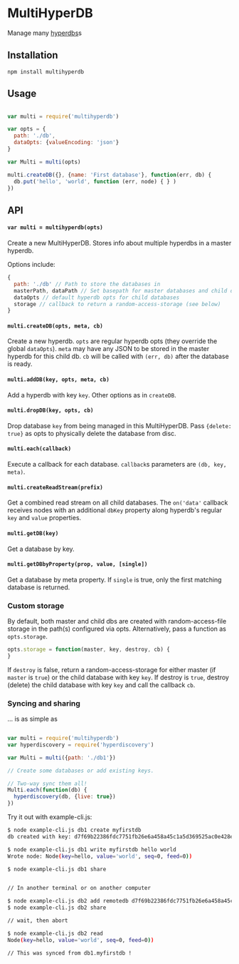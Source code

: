 # MultiHyperDB

Manage many [hyperdbs](https://github.com/mafintosh/hyperdb)s

## Installation

`npm install multihyperdb`

## Usage

```js

var multi = require('multihyperdb')

var opts = {
  path: './db',
  dataOpts: {valueEncoding: 'json'}
}

var Multi = multi(opts)

multi.createDB({}, {name: 'First database'}, function(err, db) {
  db.put('hello', 'world', function (err, node) { } )
})

```

## API

#### `var multi = multihyperdb(opts)`

Create a new MultiHyperDB. Stores info about multiple hyperdbs in a master hyperdb.

Options include:

```js
{
  path: './db' // Path to store the databases in
  masterPath, dataPath // Set basepath for master databases and child databases manually
  dataOpts // default hyperdb opts for child databases
  storage // callback to return a random-access-storage (see below)
}
```

#### `multi.createDB(opts, meta, cb)`

Create a new hyperdb. `opts` are regular hyperdb opts (they override the global `dataOpts`). `meta` may have any JSON to be stored in the master hyperdb for this child db. `cb` will be called with `(err, db)` after the database is ready.

#### `multi.addDB(key, opts, meta, cb)`

Add a hyperdb with key `key`. Other options as in `createDB`.

#### `multi.dropDB(key, opts, cb)`

Drop database `key` from being managed in this MultiHyperDB. Pass `{delete: true}` as opts to physically delete the database from disc.

#### `multi.each(callback)`

Execute a callback for each database. `callback`s parameters are `(db, key, meta)`.

#### `multi.createReadStream(prefix)`

Get a combined read stream on all child databases. The `on('data'` callback receives nodes with an additional `dbKey` property along hyperdb's regular `key` and `value` properties.

#### `multi.getDB(key)`

Get a database by key.

#### `multi.getDBbyProperty(prop, value, [single])`

Get a database by meta property. If `single` is true, only the first matching database is returned.

### Custom storage 

By default, both master and child dbs are created with random-access-file storage in the path(s) configured via opts. Alternatively, pass a function as `opts.storage`.

```js
opts.storage = function(master, key, destroy, cb) {
}
```
If `destroy` is false, return a random-access-storage for either master (if `master` is `true`) or the child database with key `key`. If destroy is `true`, destroy (delete) the child database with key `key` and call the callback `cb`.

### Syncing and sharing

... is as simple as

```js

var multi = require('multihyperdb')
var hyperdiscovery = require('hyperdiscovery')

var Multi = multi({path: './db1'})

// Create some databases or add existing keys.

// Two-way sync them all!
Multi.each(function(db) {
  hyperdiscovery(db, {live: true})
})
```

Try it out with example-cli.js:

```bash
$ node example-cli.js db1 create myfirstdb
db created with key: d7f69b22386fdc7751fb26e6a458a45c1a5d369525ac0e428eaf0331f59ff0e1

$ node example-cli.js db1 write myfirstdb hello world
Wrote node: Node(key=hello, value='world', seq=0, feed=0))

$ node example-cli.js db1 share


// In another terminal or on another computer

$ node example-cli.js db2 add remotedb d7f69b22386fdc7751fb26e6a458a45c1a5d369525ac0e428eaf0331f59ff0e1 
$ node example-cli.js db2 share

// wait, then abort

$ node example-cli.js db2 read
Node(key=hello, value='world', seq=0, feed=0))

// This was synced from db1.myfirstdb !

```
